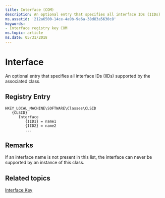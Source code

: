 ```yaml
---
title: Interface (COM)
description: An optional entry that specifies all interface IDs (IIDs) supported by the associated class.
ms.assetid: '212a6500-14ce-4a9b-9e6a-38d83a5630c8'
keywords:
- Interface registry key COM
ms.topic: article
ms.date: 05/31/2018
---
```


# Interface

An optional entry that specifies all interface IDs (IIDs) supported by the associated class.

## Registry Entry

```
HKEY_LOCAL_MACHINE\SOFTWARE\Classes\CLSID
   {CLSID}
      Interface
         {IID1} = name1
         {IID2} = name2
         ...
```

## Remarks

If an interface name is not present in this list, the interface can never be supported by an instance of this class.

## Related topics

<dl> <dt>

[Interface Key](interface-key.md)
</dt> </dl>

 

 




